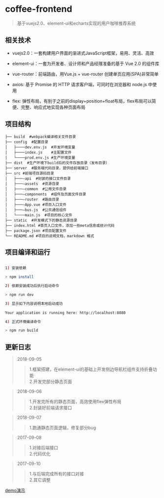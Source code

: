 # coffee-frontend

> 基于vuejs2.0、element-ui和echarts实现的用户咖啡推荐系统

## 相关技术

* vuejs2.0：一套构建用户界面的渐进式JavaScript框架，易用、灵活、高效

* element-ui：一套为开发者、设计师和产品经理准备的基于 Vue 2.0 的组件库

* vue-router：前端路由，用Vue.js + vue-router 创建单页应用(SPA)非常简单

* axios: 基于 Promise 的 HTTP 请求客户端，可同时在浏览器和 node.js 中使用

* flex: 弹性布局，有别于之前的display+position+float布局，flex布局可以简便、完整、响应式地实现各种页面布局

## 项目结构

```
├── build  #webpack编译相关文件目录
├── config  #配置目录
│   ├────dev.env.js  #开发环境变量
│   ├────index.js    #主配置文件
│   └────prod.env.js #生产环境变量
├── dist  #生产环境下build后的文件存放目录（发布目录）
├── server  #服务端代码目录，提供给前端接口
├── src #前端项目源码目录
│   ├───—api  #封装的接口文件目录
│   ├───—assets  #资源目录
│   ├───—common  #公用文件目录
│   ├───—components  #组件及页面文件目录
│   ├───—router  #路由目录
│   ├───—App.vue #项目入口文件
│   ├───—bus.js  #公共通信组件
│   └────main.js  #项目的核心文件
├── static  #开发模式下的静态资源目录
├── index.html #首页入口文件，添加一些meta信息或统计代码
├── package.json #项目配置文件
└── README.md #项目的说明文档，markdown 格式
```

## 项目编译和运行


``` bash

1) 安装依赖

> npm install

2) 依赖安装成功后执行启动命令

> npm run dev

3) 显示如下内容说明本地启动成功
  
Your application is running here: http://localhost:8080

4) 正式环境编译命令

> npm run build

```

## 更新日志

> 2018-09-05
 >> 1.框架搭建，在element-ui的基础上开发侧边导航栏组件支持折叠功能                  
 >> 2.开发完部分静态页面          
  
 > 2018-09-06
 >> 1.开发完所有的静态页面，高效使用flex弹性布局                 
 >> 2.封装好前端请求接口
 
 > 2018-09-07
 >> 1.跑通静态页面逻辑，修复部分bug            
 
 > 2017-09-08
 >> 1.对接后端接口       
 >> 2.代码优化         
 
 > 2017-09-10
 >> 1.与后端完成所有的接口对接  
 >> 2.其它调整            
 
 [demo演示](https://pan.baidu.com/s/1GFIEpIw6vy_iMpxSVcY2Pg)

